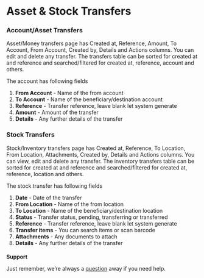 # Asset & Stock Transfers



### Account/Asset Transfers

Asset/Money transfers page has Created at, Reference, Amount, To Account, From Account, Created by, Details and Actions columns. You can edit and delete any transfer. The transfers table can be sorted for created at and reference and searched/filtered for created at, reference, account and others.

The account has following fields

1.  **From Account** - Name of the from account
2.  **To Account** - Name of the beneficiary/destination account
3.  **Reference** - Transfer reference, leave blank let system generate
4.  **Amount** - Amount of the transfer
5.  **Details** - Any further details of the transfer

### Stock Transfers

Stock/Inventory transfers page has Created at, Reference, To Location, From Location, Attachments, Created by, Details and Actions columns. You can view, edit and delete any transfer. The inventory transfers table can be sorted for created at and reference and searched/filtered for created at, reference, location and others.

The stock transfer has following fields

1.  **Date** - Date of the transfer
2.  **From Location** - Name of the from location
3.  **To Location** - Name of the beneficiary/destination location
4.  **Status** - Transfer status, pending, transferring or transferred
5.  **Reference** - Transfer reference, leave blank let system generate
6.  **Transfer items** - You can search items or scan barcode
7.  **Attachments** - Any documents to attach
8.  **Details** - Any further details of the transfer

####

**Support**

Just remember, we’re always a [question](https://tecdiary.net/support/modern-point-of-sale-solution/ask_question) away if you need help.
